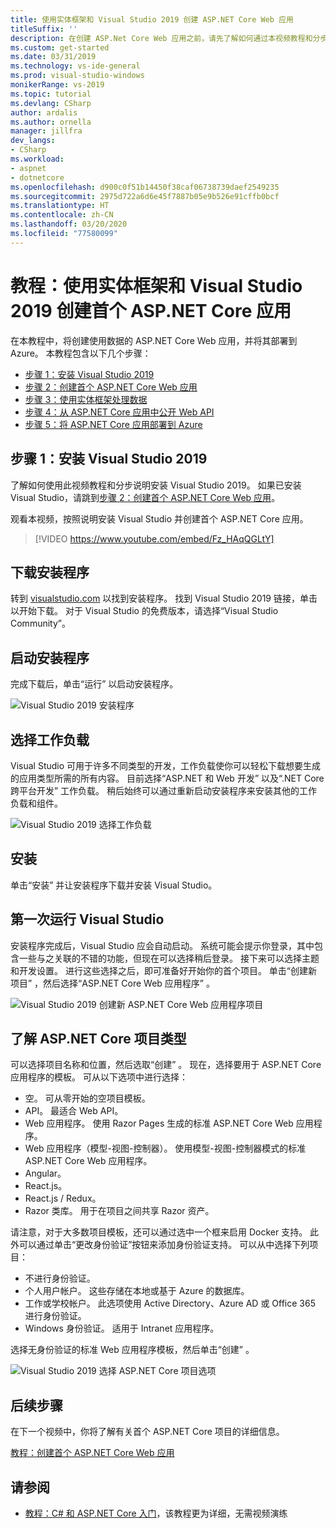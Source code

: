 ```yaml
---
title: 使用实体框架和 Visual Studio 2019 创建 ASP.NET Core Web 应用
titleSuffix: ''
description: 在创建 ASP.Net Core Web 应用之前，请先了解如何通过本视频教程和分步说明安装 Visual Studio 2019。
ms.custom: get-started
ms.date: 03/31/2019
ms.technology: vs-ide-general
ms.prod: visual-studio-windows
monikerRange: vs-2019
ms.topic: tutorial
ms.devlang: CSharp
author: ardalis
ms.author: ornella
manager: jillfra
dev_langs:
- CSharp
ms.workload:
- aspnet
- dotnetcore
ms.openlocfilehash: d900c0f51b14450f38caf06738739daef2549235
ms.sourcegitcommit: 2975d722a6d6e45f7887b05e9b526e91cffb0bcf
ms.translationtype: HT
ms.contentlocale: zh-CN
ms.lasthandoff: 03/20/2020
ms.locfileid: "77580099"
---
```

# <a name="tutorial-create-your-first-aspnet-core-app-using-entity-framework-with-visual-studio-2019"></a>教程：使用实体框架和 Visual Studio 2019 创建首个 ASP.NET Core 应用

在本教程中，将创建使用数据的 ASP.NET Core Web 应用，并将其部署到 Azure。 本教程包含以下几个步骤：

- [步骤 1：安装 Visual Studio 2019](#step-1-install-visual-studio-2019)
- [步骤 2：创建首个 ASP.NET Core Web 应用](tutorial-aspnet-core-ef-step-02.md)
- [步骤 3：使用实体框架处理数据](tutorial-aspnet-core-ef-step-03.md)
- [步骤 4：从 ASP.NET Core 应用中公开 Web API](tutorial-aspnet-core-ef-step-04.md)
- [步骤 5：将 ASP.NET Core 应用部署到 Azure](tutorial-aspnet-core-ef-step-05.md)

## <a name="step-1-install-visual-studio-2019"></a>步骤 1：安装 Visual Studio 2019

了解如何使用此视频教程和分步说明安装 Visual Studio 2019。 如果已安装 Visual Studio，请跳到[步骤 2：创建首个 ASP.NET Core Web 应用](tutorial-aspnet-core-ef-step-02.md)。

观看本视频，按照说明安装 Visual Studio 并创建首个 ASP.NET Core 应用。 

> [!VIDEO https://www.youtube.com/embed/Fz_HAqQGLtY]

## <a name="download-the-installer"></a>下载安装程序

转到 [visualstudio.com](https://visualstudio.com) 以找到安装程序。 找到 Visual Studio 2019 链接，单击以开始下载。 对于 Visual Studio 的免费版本，请选择“Visual Studio Community”。

## <a name="start-the-installer"></a>启动安装程序

完成下载后，单击“运行”  以启动安装程序。

![Visual Studio 2019 安装程序](media/vs-2019/vs2019-installer.png)

## <a name="choose-workloads"></a>选择工作负载

Visual Studio 可用于许多不同类型的开发，工作负载使你可以轻松下载想要生成的应用类型所需的所有内容。 目前选择“ASP.NET 和 Web 开发”  以及“.NET Core 跨平台开发”  工作负载。 稍后始终可以通过重新启动安装程序来安装其他的工作负载和组件。

![Visual Studio 2019 选择工作负载](media/vs-2019/vs2019-choose-workloads.png)

## <a name="install"></a>安装

单击“安装”  并让安装程序下载并安装 Visual Studio。

## <a name="run-visual-studio-for-the-first-time"></a>第一次运行 Visual Studio

安装程序完成后，Visual Studio 应会自动启动。 系统可能会提示你登录，其中包含一些与之关联的不错的功能，但现在可以选择稍后登录。 接下来可以选择主题和开发设置。 进行这些选择之后，即可准备好开始你的首个项目。 单击“创建新项目”  ，然后选择“ASP.NET Core Web 应用程序”  。

![Visual Studio 2019 创建新 ASP.NET Core Web 应用程序项目](media/vs-2019/vs2019-create-new-project.png)

## <a name="explore-aspnet-core-project-types"></a>了解 ASP.NET Core 项目类型

可以选择项目名称和位置，然后选取“创建”  。 现在，选择要用于 ASP.NET Core 应用程序的模板。 可从以下选项中进行选择：

- 空。 可从零开始的空项目模板。
- API。 最适合 Web API。
- Web 应用程序。 使用 Razor Pages 生成的标准 ASP.NET Core Web 应用程序。
- Web 应用程序（模型-视图-控制器）。 使用模型-视图-控制器模式的标准 ASP.NET Core Web 应用程序。
- Angular。
- React.js。
- React.js / Redux。
- Razor 类库。 用于在项目之间共享 Razor 资产。

请注意，对于大多数项目模板，还可以通过选中一个框来启用 Docker 支持。 此外可以通过单击“更改身份验证”按钮来添加身份验证支持。 可以从中选择下列项目：

- 不进行身份验证。
- 个人用户帐户。 这些存储在本地或基于 Azure 的数据库。
- 工作或学校帐户。 此选项使用 Active Directory、Azure AD 或 Office 365 进行身份验证。
- Windows 身份验证。 适用于 Intranet 应用程序。

选择无身份验证的标准 Web 应用程序模板，然后单击“创建”  。

![Visual Studio 2019 选择 ASP.NET Core 项目选项](media/vs-2019/vs2019-choose-aspnetcore-project.png)

## <a name="next-steps"></a>后续步骤

在下一个视频中，你将了解有关首个 ASP.NET Core 项目的详细信息。

[教程：创建首个 ASP.NET Core Web 应用](tutorial-aspnet-core-ef-step-02.md)

## <a name="see-also"></a>请参阅

- [教程：C# 和 ASP.NET Core 入门](tutorial-aspnet-core.md)，该教程更为详细，无需视频演练
